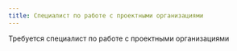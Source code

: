 ```yaml
---
title: Специалист по работе с проектными организациями
---
```


Требуется специалист по работе с проектными организациями
